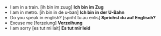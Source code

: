 * I am in a train. [ih bin im zuug] **Ich bin im Zug**
* I am in metro. [ih bin in de u-ban] **Ich bin in der U-Bahn**
* Do you speak in english? [spriht tu au enlis] **Sprichst du auf Englisch?**
* Excuse me [ferzeiung] **Verzeihung**
* I am sorry [es tut mi lait] **Es tut mir leid**
